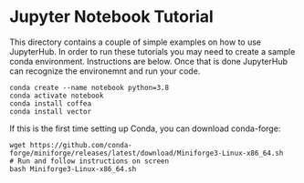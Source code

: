 # Jupyter Notebook Tutorial

This directory contains a couple of simple examples on how to use JupyterHub. In order to run these tutorials you may need to create a sample conda environment. Instructions are below. Once that is done JupyterHub can recognize the environemnt and run your code.


```
conda create --name notebook python=3.8
conda activate notebook
conda install coffea
conda install vector
```

If this is the first time setting up Conda, you can download conda-forge:

```
wget https://github.com/conda-forge/miniforge/releases/latest/download/Miniforge3-Linux-x86_64.sh
# Run and follow instructions on screen
bash Miniforge3-Linux-x86_64.sh
```
